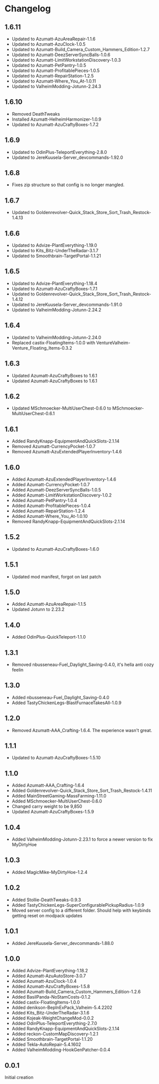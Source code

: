 # Changelog

## 1.6.11

- Updated to Azumatt-AzuAreaRepair-1.1.6
- Updated to Azumatt-AzuClock-1.0.5
- Updated to Azumatt-Build_Camera_Custom_Hammers_Edition-1.2.7
- Updated to Azumatt-DeezServerSyncBalls-1.0.6
- Updated to Azumatt-LimitWorkstationDiscovery-1.0.3
- Updated to Azumatt-PetPantry-1.0.5
- Updated to Azumatt-ProfitablePieces-1.0.5
- Updated to Azumatt-RepairStation-1.2.5
- Updated to Azumatt-Where_You_At-1.0.11
- Updated to ValheimModding-Jotunn-2.24.3

## 1.6.10

- Removed DeathTweaks
- Installed Azumatt-HelheimHarmonizer-1.0.9
- Updated to Azumatt-AzuCraftyBoxes-1.7.2

## 1.6.9

- Updated to OdinPlus-TeleportEverything-2.8.0
- Updated to JereKuusela-Server_devcommands-1.92.0

## 1.6.8

- Fixes zip structure so that config is no longer mangled.

## 1.6.7

- Updated to Goldenrevolver-Quick_Stack_Store_Sort_Trash_Restock-1.4.13

## 1.6.6

- Updated to Advize-PlantEverything-1.19.0
- Updated to Kits_Bitz-UnderTheRadar-3.1.7
- Updated to Smoothbrain-TargetPortal-1.1.21

## 1.6.5

- Updated to Advize-PlantEverything-1.18.4
- Updated to Azumatt-AzuCraftyBoxes-1.7.1
- Updated to Goldenrevolver-Quick_Stack_Store_Sort_Trash_Restock-1.4.12
- Updated to JereKuusela-Server_devcommands-1.91.0
- Updated to ValheimModding-Jotunn-2.24.2

## 1.6.4

- Updated to ValheimModding-Jotunn-2.24.0
- Replaced castix-FloatingItems-1.0.0 with VentureValheim-Venture_Floating_Items-0.3.2

## 1.6.3

- Updated Azumatt-AzuCraftyBoxes to 1.6.1
- Updated Azumatt-AzuCraftyBoxes to 1.6.1

## 1.6.2

- Updated MSchmoecker-MultiUserChest-0.6.0 to MSchmoecker-MultiUserChest-0.6.1

## 1.6.1

- Added RandyKnapp-EquipmentAndQuickSlots-2.1.14
- Removed Azumatt-CurrencyPocket-1.0.7
- Removed Azumatt-AzuExtendedPlayerInventory-1.4.6


## 1.6.0

- Added Azumatt-AzuExtendedPlayerInventory-1.4.6
- Added Azumatt-CurrencyPocket-1.0.7
- Added Azumatt-DeezServerSyncBalls-1.0.5
- Added Azumatt-LimitWorkstationDiscovery-1.0.2
- Added Azumatt-PetPantry-1.0.4
- Added Azumatt-ProfitablePieces-1.0.4
- Added Azumatt-RepairStation-1.2.4
- Added Azumatt-Where_You_At-1.0.10
- Removed RandyKnapp-EquipmentAndQuickSlots-2.1.14

## 1.5.2

- Updated to Azumatt-AzuCraftyBoxes-1.6.0

## 1.5.1

- Updated mod manifest, forgot on last patch

## 1.5.0

- Added Azumatt-AzuAreaRepair-1.1.5
- Updated Jotunn to 2.23.2

## 1.4.0

- Added OdinPlus-QuickTeleport-1.1.0

## 1.3.1

- Removed nbusseneau-Fuel_Daylight_Saving-0.4.0, it's hella anti cozy feelin

## 1.3.0

- Added nbusseneau-Fuel_Daylight_Saving-0.4.0
- Added TastyChickenLegs-BlastFurnaceTakesAll-1.0.9

## 1.2.0

- Removed Azumatt-AAA_Crafting-1.6.4. The experience wasn't great.

## 1.1.1

- Updated to Azumatt-AzuCraftyBoxes-1.5.10

## 1.1.0

- Added Azumatt-AAA_Crafting-1.6.4
- Added Goldenrevolver-Quick_Stack_Store_Sort_Trash_Restock-1.4.11
- Added MainStreetGaming-MassFarming-1.11.0
- Added MSchmoecker-MultiUserChest-0.6.0
- Changed carry weight to be 9,850
- Updated Azumatt-AzuCraftyBoxes-1.5.9

## 1.0.4

- Added ValheimModding-Jotunn-2.23.1 to force a newer version to fix MyDirtyHoe

## 1.0.3

- Added MagicMike-MyDirtyHoe-1.2.4

## 1.0.2

- Added Stollie-DeathTweaks-0.9.3
- Added TastyChickenLegs-SuperConfigurablePickupRadius-1.0.9
- Moved server config to a different folder. Should help with keybinds getting reset on modpack updates

## 1.0.1

- Added JereKuusela-Server_devcommands-1.88.0

## 1.0.0

- Added Advize-PlantEverything-1.18.2
- Added Azumatt-AzuAutoStore-3.0.7
- Added Azumatt-AzuClock-1.0.4
- Added Azumatt-AzuCraftyBoxes-1.5.8
- Added Azumatt-Build_Camera_Custom_Hammers_Edition-1.2.6
- Added BasilPanda-NoStamCosts-0.1.2
- Added castix-FloatingItems-1.0.0
- Added denikson-BepInExPack_Valheim-5.4.2202
- Added Kits_Bitz-UnderTheRadar-3.1.6
- Added Kojeak-WeightChangeMod-0.0.2
- Added OdinPlus-TeleportEverything-2.7.0
- Added RandyKnapp-EquipmentAndQuickSlots-2.1.14
- Added reckon-CustomMapDiscovery-1.2.1
- Added Smoothbrain-TargetPortal-1.1.20
- Added Tekla-AutoRepair-5.4.1602
- Added ValheimModding-HookGenPatcher-0.0.4

## 0.0.1

Initial creation

